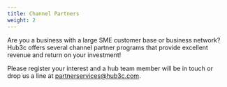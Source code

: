 ```yaml
---
title: Channel Partners
weight: 2
---
```


Are you a business with a large SME customer base or business network? Hub3c offers several channel partner programs that provide excellent revenue and return on your investment!

Please register your interest and a hub team member will be in touch or drop us a line at [partnerservices@hub3c.com](mailto:partnerservices@hub3c.com).
